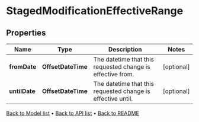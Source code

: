 

# StagedModificationEffectiveRange


## Properties

| Name | Type | Description | Notes |
|------------ | ------------- | ------------- | -------------|
|**fromDate** | **OffsetDateTime** | The datetime that this requested change is effective from. |  [optional] |
|**untilDate** | **OffsetDateTime** | The datetime that this requested change is effective until. |  [optional] |



[Back to Model list](../README.md#documentation-for-models) &#8226; [Back to API list](../README.md#documentation-for-api-endpoints) &#8226; [Back to README](../README.md)


